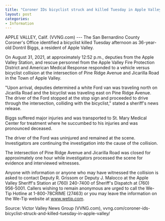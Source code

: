 ```yaml
---
title: "Coroner IDs bicyclist struck and killed Tuesday in Apple Valley"
layout: post
categories:
- Information
---
```


APPLE VALLEY, Calif. (VVNG.com) --- The San Bernardino County Coroner's Office identified a bicyclist killed Tuesday afternoon as 36-year-old Dontril Biggs, a resident of Apple Valley.

On August 31, 2021, at approximately 12:52 p.m., deputies from the Apple Valley Station, and rescue personnel from the Apple Valley Fire Protection District and American Medical Response responded to a vehicle versus bicyclist collision at the intersection of Pine Ridge Avenue and Jicarilla Road in the Town of Apple Valley.

"Upon arrival, deputies determined a white Ford van was traveling north on Jicarilla Road and the bicyclist was traveling east on Pine Ridge Avenue. The driver of the Ford stopped at the stop sign and proceeded to drive through the intersection, colliding with the bicyclist," stated a sheriff's news release.

Biggs suffered major injuries and was transported to St. Mary Medical Center for treatment where he succumbed to his injuries and was pronounced deceased.

The driver of the Ford was uninjured and remained at the scene. Investigators are continuing the investigation into the cause of the collision.

The intersection of Pine Ridge Avenue and Jicarilla Road was closed for approximately one hour while investigators processed the scene for evidence and interviewed witnesses.

Anyone with information or anyone who may have witnessed the collision is asked to contact Deputy R. Grissom or Deputy J. Malocco at the Apple Valley Sheriff's Station at (760) 240-7400 of Sheriff's Dispatch at (760) 956-5001. Callers wishing to remain anonymous are urged to call the We-Tip Hotline at 1-800-78CRIME (27463) or you may leave the information on the We-Tip website at www.wetip.com.

Source: Victor Valley News Group (VVNG.com), vvng.com/coroner-ids-bicyclist-struck-and-killed-tuesday-in-apple-valley/
